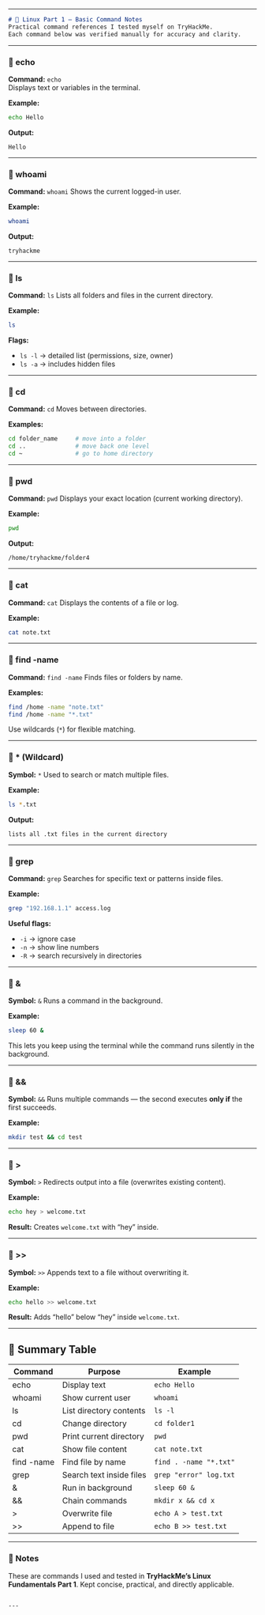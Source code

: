 
---

````markdown
# 🧠 Linux Part 1 — Basic Command Notes
Practical command references I tested myself on TryHackMe.  
Each command below was verified manually for accuracy and clarity.
````
---

### 🧩 echo
**Command:** `echo`  
Displays text or variables in the terminal.

**Example:**
```bash
echo Hello
````

**Output:**

```
Hello
```

---

### 🧩 whoami

**Command:** `whoami`
Shows the current logged-in user.

**Example:**

```bash
whoami
```

**Output:**

```
tryhackme
```

---

### 🧩 ls

**Command:** `ls`
Lists all folders and files in the current directory.

**Example:**

```bash
ls
```

**Flags:**

* `ls -l` → detailed list (permissions, size, owner)
* `ls -a` → includes hidden files

---

### 🧩 cd

**Command:** `cd`
Moves between directories.

**Examples:**

```bash
cd folder_name     # move into a folder
cd ..              # move back one level
cd ~               # go to home directory
```

---

### 🧩 pwd

**Command:** `pwd`
Displays your exact location (current working directory).

**Example:**

```bash
pwd
```

**Output:**

```
/home/tryhackme/folder4
```

---

### 🧩 cat

**Command:** `cat`
Displays the contents of a file or log.

**Example:**

```bash
cat note.txt
```

---

### 🧩 find -name

**Command:** `find -name`
Finds files or folders by name.

**Examples:**

```bash
find /home -name "note.txt"
find /home -name "*.txt"
```

Use wildcards (`*`) for flexible matching.

---

### 🧩 * (Wildcard)

**Symbol:** `*`
Used to search or match multiple files.

**Example:**

```bash
ls *.txt
```

**Output:**

```
lists all .txt files in the current directory
```

---

### 🧩 grep

**Command:** `grep`
Searches for specific text or patterns inside files.

**Example:**

```bash
grep "192.168.1.1" access.log
```

**Useful flags:**

* `-i` → ignore case
* `-n` → show line numbers
* `-R` → search recursively in directories

---

### 🧩 &

**Symbol:** `&`
Runs a command in the background.

**Example:**

```bash
sleep 60 &
```

This lets you keep using the terminal while the command runs silently in the background.

---

### 🧩 &&

**Symbol:** `&&`
Runs multiple commands — the second executes **only if** the first succeeds.

**Example:**

```bash
mkdir test && cd test
```

---

### 🧩 >

**Symbol:** `>`
Redirects output into a file (overwrites existing content).

**Example:**

```bash
echo hey > welcome.txt
```

**Result:**
Creates `welcome.txt` with “hey” inside.

---

### 🧩 >>

**Symbol:** `>>`
Appends text to a file without overwriting it.

**Example:**

```bash
echo hello >> welcome.txt
```

**Result:**
Adds “hello” below “hey” inside `welcome.txt`.

---

## 🧱 Summary Table

| Command    | Purpose                  | Example                |
| ---------- | ------------------------ | ---------------------- |
| echo       | Display text             | `echo Hello`           |
| whoami     | Show current user        | `whoami`               |
| ls         | List directory contents  | `ls -l`                |
| cd         | Change directory         | `cd folder1`           |
| pwd        | Print current directory  | `pwd`                  |
| cat        | Show file content        | `cat note.txt`         |
| find -name | Find file by name        | `find . -name "*.txt"` |
| grep       | Search text inside files | `grep "error" log.txt` |
| &          | Run in background        | `sleep 60 &`           |
| &&         | Chain commands           | `mkdir x && cd x`      |
| >          | Overwrite file           | `echo A > test.txt`    |
| >>         | Append to file           | `echo B >> test.txt`   |

---

### 🧩 Notes

These are commands I used and tested in **TryHackMe’s Linux Fundamentals Part 1**.
Kept concise, practical, and directly applicable.

```

---



